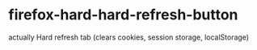 # firefox-hard-hard-refresh-button
actually Hard refresh tab (clears cookies, session storage, localStorage)
